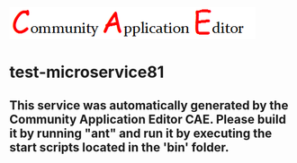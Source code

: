 ![CAE](https://github.com/CAE-Community-Application-Editor/application-PhilTestApp/blob/master/microservice-test-microservice81/img/logo.png)  

test-microservice81
===================


This service was automatically generated by the Community Application Editor CAE. Please build it by running "ant" and run it by executing the start scripts located in the 'bin' folder.
---------------
